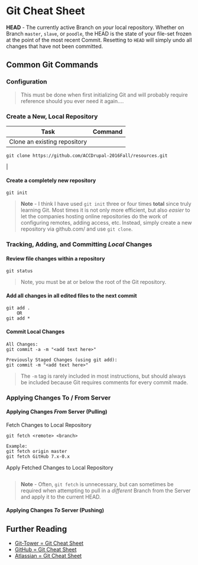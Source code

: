 # Git Cheat Sheet

**HEAD** - The currently active Branch on *your* local repository. Whether on Branch ```master```, ```slave```, or ```poodle```, the HEAD is the state of your file-set frozen at the point of the most recent Commit. Resetting to ```HEAD``` will simply undo all changes that have not been committed.

## Common Git Commands

### Configuration
> This must be done when first initializing Git and will probably require reference should you ever need it again....





### Create a New, Local Repository
| Task  | Command   |
| :---: | :---: |
| Clone an existing repository  |
```
git clone https://github.com/ACCDrupal-2016Fall/resources.git
```
|

#### Create a completely new repository
```
git init
```
> **Note** - I think I have used ```git init``` three or four times **total** since truly learning Git. Most times it is not only more efficient, but also *easier* to let the companies hosting online repositories do the work of configuring remotes, adding access, etc. Instead, simply create a new repository via github.com/ and use ```git clone```.

### Tracking, Adding, and Committing *Local* Changes

#### Review file changes within a repository
```
git status
```
> Note, you must be at or below the root of the Git repository.

#### Add all changes in all edited files to the next commit
```
git add .
    OR
git add *
```

#### Commit Local Changes
```
All Changes:
git commit -a -m "<add text here>"

Previously Staged Changes (using git add):
git commit -m "<add text here>"
```
> The ```-m``` tag is rarely included in most instructions, but should always be included because Git requires comments for every commit made.

### Applying Changes To / From Server

#### Applying Changes *From* Server (Pulling)
Fetch Changes to Local Repository
```
git fetch <remote> <branch>

Example:
git fetch origin master
git fetch GitHub 7.x-0.x
```
Apply Fetched Changes to Local Repository
```

```

> **Note** - Often, ```git fetch``` is unnecessary, but can sometimes be required when attempting to pull in a *different* Branch from the Server and apply it to the current HEAD.



#### Applying Changes *To* Server (Pushing)

## Further Reading
 * [Git-Tower = Git Cheat Sheet](https://www.git-tower.com/blog/git-cheat-sheet/ "Git-Tower = Git Cheat Sheet")
 * [GitHub = Git Cheat Sheet](https://services.github.com/kit/downloads/github-git-cheat-sheet.pdf "GitHub = Git Cheat Sheet")
 * [Atlassian = Git Cheat Sheet](https://www.atlassian.com/dms/wac/images/.../git/atlassian_git_cheatsheet.pdf "Atlassian = Git Cheat Sheet")  
